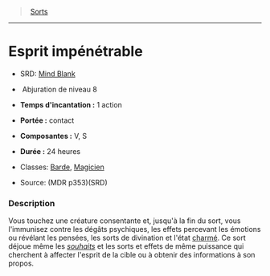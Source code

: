 ﻿---
!SpellItem
Family: SpellHD
Name: Esprit impénétrable
AltName: '[Mind Blank](srd_spells_mind_blank.md)'
Type: Abjuration
Level: 8
CastingTime: 1 action
Range: contact
Components: V, S
Duration: 24 heures
Classes: '[Barde](hd_bard.md), [Magicien](hd_wizard.md)'
Source: (MDR p353)(SRD)
Id: spells_hd.md#esprit-impénétrable
ParentLink: spells_hd.md#sorts
ParentName: Sorts
NameLevel: 1
Attributes: {}
---
> [Sorts](hd_spells.md)

---

# Esprit impénétrable

- SRD: [Mind Blank](srd_spells_mind_blank.md)

-  Abjuration de niveau 8

- **Temps d'incantation :** 1 action

- **Portée :** contact

- **Composantes :** V, S

- **Durée :** 24 heures

- Classes: [Barde](hd_bard.md), [Magicien](hd_wizard.md)

- Source: (MDR p353)(SRD)

### Description

Vous touchez une créature consentante et, jusqu'à la fin du sort, vous l'immunisez contre les dégâts psychiques, les effets percevant les émotions ou révélant les pensées, les sorts de divination et l'état [charmé](hd_conditions_charme.md). Ce sort déjoue même les _[souhaits](hd_spells_souhait.md)_ et les sorts et effets de même puissance qui cherchent à affecter l'esprit de la cible ou à obtenir des informations à son propos.

